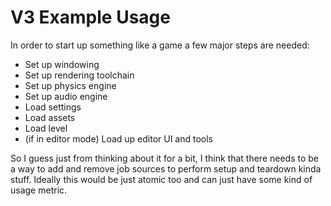 # V3 Example Usage

In order to start up something like a game a few major steps are needed:

- Set up windowing
- Set up rendering toolchain
- Set up physics engine
- Set up audio engine
- Load settings
- Load assets
- Load level
- (if in editor mode) Load up editor UI and tools

So I guess just from thinking about it for a bit, I think that there needs to be a way to add and remove job sources to perform setup and teardown kinda stuff. Ideally this would be just atomic too and can just have some kind of usage metric.

## 
